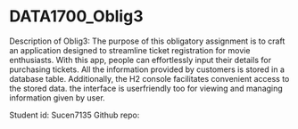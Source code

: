 # DATA1700_Oblig3
Description of Oblig3: The purpose of this obligatory assignment is to 
craft an application designed to streamline ticket registration for movie enthusiasts. With this app, people can effortlessly input their details for purchasing tickets. All the information provided by customers is stored in a  database table. Additionally, the H2 console facilitates convenient access to the stored data. the interface is userfriendly too for viewing and managing information given by user.

Student id: Sucen7135
Github repo: 

